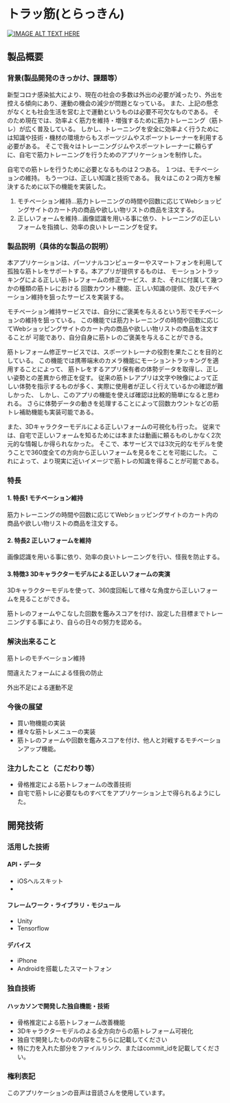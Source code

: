 # トラッ筋(とらっきん)

[![IMAGE ALT TEXT HERE](https://jphacks.com/wp-content/uploads/2020/09/JPHACKS2020_ogp.jpg)](https://www.youtube.com/watch?v=G5rULR53uMk)

## 製品概要
### 背景(製品開発のきっかけ、課題等）
 新型コロナ感染拡大により、現在の社会の多数は外出の必要が減ったり、外出を控える傾向にあり、運動の機会の減少が問題となっている。
 また、上記の懸念がなくとも社会生活を営む上で運動というものは必要不可欠なものである。
 そのため現在では、効率よく筋力を維持・増強するために筋力トレーニング（筋トレ）が広く普及している。
 しかし、トレーニングを安全に効率よく行うためには知識や技術・機材の環境からもスポーツジムやスポーツトレーナーを利用する必要がある。
 そこで我々はトレーニングジムやスポーツトレーナーに頼らずに、自宅で筋力トレーニングを行うためのアプリケーションを制作した。

自宅での筋トレを行うために必要となるものは２つある。
１つは、モチベーションの維持。
もう一つは、正しい知識と技術である。
 我々はこの２つ両方を解決するために以下の機能を実装した。
 1. モチベーション維持...筋力トレーニングの時間や回数に応じてWebショッピングサイトのカート内の商品や欲しい物リストの商品を注文する。
 2. 正しいフォームを維持...画像認識を用いる事に依り、トレーニングの正しいフォームを指摘し、効率の良いトレーニングを促す。
 <!--（未実装）3. みんなでゴリマッチョ...筋トレのフォームや熟した回数を鑑みスコアを付け、他のマッチョと対戦する。 -->
 

### 製品説明（具体的な製品の説明）

 本アプリケーションは、パーソナルコンピューターやスマートフォンを利用して孤独な筋トレをサポートする。本アプリが提供するものは、
 モーショントラッキングによる正しい筋トレフォームの修正サービス、また、それに付属して幾つかの種類の筋トレにおける
 回数カウント機能、正しい知識の提供、及びモチベーション維持を狙ったサービスを実装する。
 
 モチベーション維持サービスでは、自分にご褒美を与えるという形でモチベーションの維持を狙っている。
 この機能では筋力トレーニングの時間や回数に応じてWebショッピングサイトのカート内の商品や欲しい物リストの商品を注文することが
 可能であり、自分自身に筋トレのご褒美を与えることができる。
 
 筋トレフォーム修正サービスでは、スポーツトレーナの役割を果たことを目的としている。
 この機能では携帯端末のカメラ機能にモーショントラッキングを適用することによって、
 筋トレをするアプリ保有者の体勢データを取得し、正しい姿勢との差異から修正を促す。
 従来の筋トレアプリは文字や映像によって正しい体勢を指示するものが多く、実際に使用者が正しく行えているかの確認が難しかった、
 しかし、このアプリの機能を使えば確認は比較的簡単になると思われる。
 さらに体勢データの動きを処理することによって回数カウントなどの筋トレ補助機能も実装可能である。

 また、3Dキャラクターモデルによる正しいフォームの可視化も行った。
 従来では、自宅で正しいフォームを知るためには本または動画に頼るものしかなく2次元的な情報しか得られなかった。
 そこで、本サービスでは3次元的なモデルを使うことで360度全ての方向から正しいフォームを見るをことを可能にした。
 これによって、より現実に近いイメージで筋トレの知識を得ることが可能である。
### 特長

#### 1. 特長1 モチベーション維持

筋力トレーニングの時間や回数に応じてWebショッピングサイトのカート内の商品や欲しい物リストの商品を注文する。

#### 2. 特長2 正しいフォームを維持

画像認識を用いる事に依り、効率の良いトレーニングを行い、怪我を防止する。

#### 3.特徴3 3Dキャラクターモデルによる正しいフォームの実演
3Dキャラクターモデルを使って、360度回転して様々な角度から正しいフォームを見ることができる。
<!--#### 3. 特長3 成長を実感-->

筋トレのフォームやこなした回数を鑑みスコアを付け、設定した目標までトレーニングする事により、自らの日々の努力を認める。


### 解決出来ること
 筋トレのモチベーション維持

 間違えたフォームによる怪我の防止
 
 外出不足による運動不足
 
 
### 今後の展望
* 買い物機能の実装
* 様々な筋トレメニューの実装
* 筋トレのフォームや回数を鑑みスコアを付け、他人と対戦するモチベーションアップ機能。

### 注力したこと（こだわり等）
* 骨格推定による筋トレフォームの改善技術
* 自宅で筋トレに必要なものすべてをアプリケーション上で得られるようにした。

## 開発技術
### 活用した技術
#### API・データ
* iOSヘルスキット
* 

#### フレームワーク・ライブラリ・モジュール
* Unity
* Tensorflow

#### デバイス
* iPhone
* Androidを搭載したスマートフォン

### 独自技術
#### ハッカソンで開発した独自機能・技術
* 骨格推定による筋トレフォーム改善機能
* 3Dキャラクターモデルのよる全方向からの筋トレフォーム可視化
* 独自で開発したものの内容をこちらに記載してください
* 特に力を入れた部分をファイルリンク、またはcommit_idを記載してください。

### 権利表記
このアプリケーションの音声は音読さんを使用しています。
